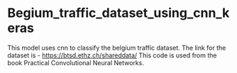 # Begium_traffic_dataset_using_cnn_keras
This model uses cnn to classify the belgium traffic dataset. 
The link for the dataset is - https://btsd.ethz.ch/shareddata/
This code is used from the book Practical Convolutional Neural Networks.
